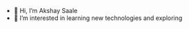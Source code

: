 - 👋 Hi, I’m Akshay Saale
- 👀 I’m interested in learning new technologies and exploring

<!---
ASabale/ASabale is a ✨ special ✨ repository because its `README.md` (this file) appears on your GitHub profile.
You can click the Preview link to take a look at your changes.
--->

